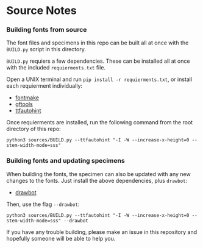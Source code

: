 # Source Notes

### Building fonts from source

The font files and specimens in this repo can be built all at once with the `BUILD.py` script in this directory.

`BUILD.py` requiers a few dependencies. These can be installed all at once with the included `requierments.txt` file.

Open a UNIX terminal and run `pip install -r requierments.txt`, or install each requierment individually:

 - [fontmake](https://github.com/googlei18n/fontmake)
 - [gftools](https://github.com/googlefonts/gftools)
 - [ttfautohint](https://www.freetype.org/ttfautohint/)

Once requierments are installed, run the following command from the root directory of this repo:

```
python3 sources/BUILD.py --ttfautohint "-I -W --increase-x-height=0 --stem-width-mode=sss"
```

### Building fonts and updating specimens

When building the fonts, the specimen can also be updated with any new changes to the fonts. Just install the above dependencies, plus `drawbot`:

 - [drawbot](http://drawbot.com)
 
 Then, use the flag `--drawbot`:
```
python3 sources/BUILD.py --ttfautohint "-I -W --increase-x-height=0 --stem-width-mode=sss" --drawbot
```

If you have any trouble building, please make an issue in this repository and hopefully someone will be able to help you.
